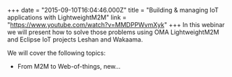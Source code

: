 +++
date = "2015-09-10T16:04:46.000Z"
title = "Building & managing IoT applications with LightweightM2M"
link = "https://www.youtube.com/watch?v=MMDPPWvmXyk"
+++
In this webinar we will present how to solve those problems using OMA LightweightM2M and Eclipse IoT projects Leshan and Wakaama.

We will cover the following topics:

* From M2M to Web-of-things, new…